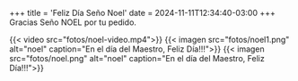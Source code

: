 +++
title = 'Feliz Día Seño Noel'
date = 2024-11-11T12:34:40-03:00
+++
Gracias Seño NOEL por tu pedido.

{{< video src="fotos/noel-video.mp4">}}
{{< imagen src="fotos/noel1.png" alt="noel" caption="En el día del Maestro, Feliz Día!!!">}}
{{< imagen src="fotos/noel.png" alt="noel" caption="En el día del Maestro, Feliz Día!!!">}}